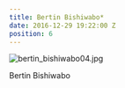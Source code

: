 ```yaml
---
title: Bertin Bishiwabo*
date: 2016-12-29 19:22:00 Z
position: 6
---
```


![bertin_bishiwabo04.jpg](/uploads/bertin_bishiwabo04.jpg)

Bertin Bishiwabo